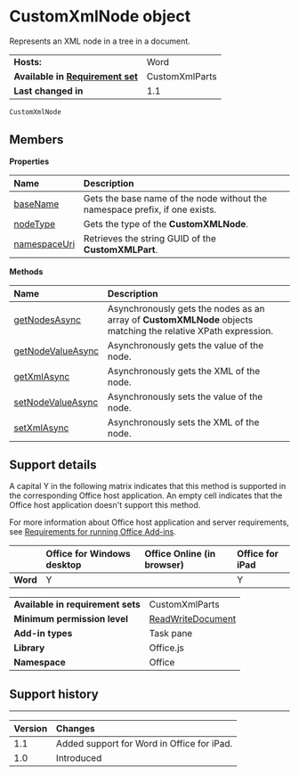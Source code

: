 
# CustomXmlNode object
Represents an XML node in a tree in a document.

|||
|:-----|:-----|
|**Hosts:**|Word|
|**Available in [Requirement set](http://msdn.microsoft.com/library/6b6702f2-b0a5-46ab-a356-8dda897ca8ae%28Office.15%29.aspx)**|CustomXmlParts|
|**Last changed in**|1.1|

```js
CustomXmlNode
```


## Members


**Properties**


|**Name**|**Description**|
|:-----|:-----|
|[baseName](../../reference/shared/customxmlnode.basename.md)|Gets the base name of the node without the namespace prefix, if one exists.|
|[nodeType](../../reference/shared/customxmlnode.nodetype.md)|Gets the type of the  **CustomXMLNode**.|
|[namespaceUri](../../reference/shared/customxmlnode.namespaceuri.md)|Retrieves the string GUID of the  **CustomXMLPart**.|

**Methods**


|**Name**|**Description**|
|:-----|:-----|
|[getNodesAsync](../../reference/shared/customxmlnode.getnodesasync.md)|Asynchronously gets the nodes as an array of  **CustomXMLNode** objects matching the relative XPath expression.|
|[getNodeValueAsync](../../reference/shared/customxmlnode.getnodevalueasync.md)|Asynchronously gets the value of the node.|
|[getXmlAsync](../../reference/shared/customxmlnode.getxmlasync.md)|Asynchronously gets the XML of the node.|
|[setNodeValueAsync](../../reference/shared/customxmlnode.setnodevalueasync.md)|Asynchronously sets the value of the node.|
|[setXmlAsync](../../reference/shared/customxmlnode.setxmlasync.md)|Asynchronously sets the XML of the node.|

## Support details


A capital Y in the following matrix indicates that this method is supported in the corresponding Office host application. An empty cell indicates that the Office host application doesn't support this method.

For more information about Office host application and server requirements, see [Requirements for running Office Add-ins](http://msdn.microsoft.com/library/67340567-bb9a-498c-96d3-3f52f28c16bc%28Office.15%29.aspx).


||**Office for Windows desktop**|**Office Online (in browser)**|**Office for iPad**|
|:-----|:-----|:-----|:-----|
|**Word**|Y||Y|

|||
|:-----|:-----|
|**Available in requirement sets**|CustomXmlParts|
|**Minimum permission level**|[ReadWriteDocument](http://msdn.microsoft.com/library/da2efadc-4ebf-45fe-be39-397ac1eb1dbd%28Office.15%29.aspx)|
|**Add-in types**|Task pane|
|**Library**|Office.js|
|**Namespace**|Office|

## Support history



****


|**Version**|**Changes**|
|:-----|:-----|
|1.1|Added support for Word in Office for iPad.|
|1.0|Introduced|
